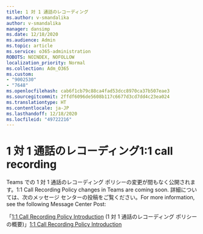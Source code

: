 ```yaml
---
title: 1 対 1 通話のレコーディング
ms.author: v-smandalika
author: v-smandalika
manager: dansimp
ms.date: 12/18/2020
ms.audience: Admin
ms.topic: article
ms.service: o365-administration
ROBOTS: NOINDEX, NOFOLLOW
localization_priority: Normal
ms.collection: Adm_O365
ms.custom:
- "9002530"
- "7648"
ms.openlocfilehash: cab6f1cb79c88ca4fad53dcc8970ca37b507eae3
ms.sourcegitcommit: 2ffdf6096de5608b117c6677d3cd7dd4c23ea024
ms.translationtype: HT
ms.contentlocale: ja-JP
ms.lasthandoff: 12/18/2020
ms.locfileid: "49722216"
---
```

# <a name="11-call-recording"></a><span data-ttu-id="d77f9-102">1 対 1 通話のレコーディング</span><span class="sxs-lookup"><span data-stu-id="d77f9-102">1:1 call recording</span></span>

<span data-ttu-id="d77f9-103">Teams での 1 対 1 通話のレコーディング ポリシーの変更が間もなく公開されます。</span><span class="sxs-lookup"><span data-stu-id="d77f9-103">1:1 Call Recording Policy changes in Teams are coming soon.</span></span> <span data-ttu-id="d77f9-104">詳細については、次のメッセージ センターの投稿をご覧ください。</span><span class="sxs-lookup"><span data-stu-id="d77f9-104">For more information, see the following Message Center Post:</span></span>

<span data-ttu-id="d77f9-105">「[1:1 Call Recording Policy Introduction](https://admin.microsoft.com/AdminPortal/Home) (1 対 1 通話のレコーディング ポリシーの概要)」</span><span class="sxs-lookup"><span data-stu-id="d77f9-105">[1:1 Call Recording Policy Introduction](https://admin.microsoft.com/AdminPortal/Home)</span></span>
